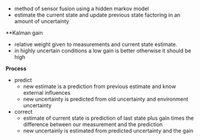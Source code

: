 - method of sensor fusion using a hidden markov model
- estimate the current state and update previous state factoring in an amount of uncertainty

**Kalman gain
- relative weight given to measurements and current state estimate.
- in highly uncertain conditions a low gain is better otherwise it should be high

**Process**
- predict
	- new estimate is a prediction from previous estimate and know external influences
	- new uncertainty is predicted from old uncertainty and environment uncertainty
- correct
	- estimate of current state is prediction of last state plus gain times the difference between our measurement and the prediction
	- new uncertainly is estimated from predicted uncertainty and the gain
